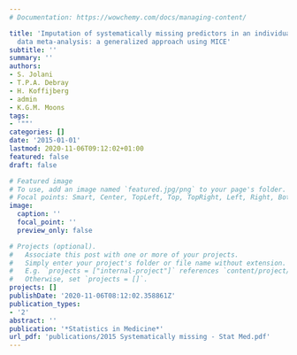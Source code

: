 ```yaml
---
# Documentation: https://wowchemy.com/docs/managing-content/

title: 'Imputation of systematically missing predictors in an individual participant
  data meta-analysis: a generalized approach using MICE'
subtitle: ''
summary: ''
authors:
- S. Jolani
- T.P.A. Debray
- H. Koffijberg
- admin
- K.G.M. Moons
tags:
- '""'
categories: []
date: '2015-01-01'
lastmod: 2020-11-06T09:12:02+01:00
featured: false
draft: false

# Featured image
# To use, add an image named `featured.jpg/png` to your page's folder.
# Focal points: Smart, Center, TopLeft, Top, TopRight, Left, Right, BottomLeft, Bottom, BottomRight.
image:
  caption: ''
  focal_point: ''
  preview_only: false

# Projects (optional).
#   Associate this post with one or more of your projects.
#   Simply enter your project's folder or file name without extension.
#   E.g. `projects = ["internal-project"]` references `content/project/deep-learning/index.md`.
#   Otherwise, set `projects = []`.
projects: []
publishDate: '2020-11-06T08:12:02.358861Z'
publication_types:
- '2'
abstract: ''
publication: '*Statistics in Medicine*'
url_pdf: 'publications/2015 Systematically missing - Stat Med.pdf'
---
```

